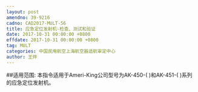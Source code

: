 ```yaml
---
layout: post
amendno: 39-9216
cadno: CAD2017-MULT-56
title: 应急定位发射机-检查、测试和验证
date: 2017-10-31 00:00:00 +0800
effdate: 2017-10-31 00:00:00 +0800
tag: MULT
categories: 中国民用航空上海航空器适航审定中心
author: 王烨
---
```


##适用范围:
本指令适用于Ameri-King公司型号为AK-450-( )和AK-451-( )系列的应急定位发射机。

